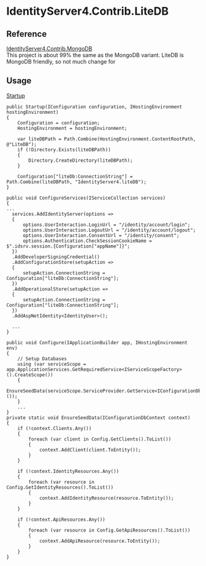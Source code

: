 <meta name='keywords' content='IdentityServer4, LiteDB'>

# IdentityServer4.Contrib.LiteDB
## Reference
[IdentityServer4.Contrib.MongoDB](https://github.com/diogodamiani/IdentityServer4.Contrib.MongoDB)  
This project is about 99% the same as the MongoDB variant.  LiteDB is MongoDB friendly, so not much change for

## Usage  
[Startup](src/PagesWebApp/Startup.cs)  

```
public Startup(IConfiguration configuration, IHostingEnvironment hostingEnvironment)
{
    Configuration = configuration;
    HostingEnvironment = hostingEnvironment;
   
    var liteDBPath = Path.Combine(HostingEnvironment.ContentRootPath, @"LiteDB");
    if (!Directory.Exists(liteDBPath))
    {
        Directory.CreateDirectory(liteDBPath);
    }

    Configuration["liteDb:ConnectionString"] = Path.Combine(liteDBPath, "IdentityServer4.liteDB");
}
```

```
public void ConfigureServices(IServiceCollection services)
{
...
  services.AddIdentityServer(options =>
  {
      options.UserInteraction.LoginUrl = "/identity/account/login";
      options.UserInteraction.LogoutUrl = "/identity/account/logout";
      options.UserInteraction.ConsentUrl = "/identity/consent";
      options.Authentication.CheckSessionCookieName = $".idsrv.session.{Configuration["appName"]}";
  })
  .AddDeveloperSigningCredential()
  .AddConfigurationStore(setupAction =>
  {
      setupAction.ConnectionString = Configuration["liteDb:ConnectionString"];
  })
  .AddOperationalStore(setupAction =>
  {
      setupAction.ConnectionString = Configuration["liteDb:ConnectionString"];
  })
  .AddAspNetIdentity<IdentityUser>();
  
  ...
}
```
```
public void Configure(IApplicationBuilder app, IHostingEnvironment env)
{
    // Setup Databases
    using (var serviceScope = app.ApplicationServices.GetRequiredService<IServiceScopeFactory>().CreateScope())
    {
        EnsureSeedData(serviceScope.ServiceProvider.GetService<IConfigurationDbContext>());
    }
    ...
}
private static void EnsureSeedData(IConfigurationDbContext context)
{
    if (!context.Clients.Any())
    {
        foreach (var client in Config.GetClients().ToList())
        {
            context.AddClient(client.ToEntity());
        }
    }

    if (!context.IdentityResources.Any())
    {
        foreach (var resource in Config.GetIdentityResources().ToList())
        {
            context.AddIdentityResource(resource.ToEntity());
        }
    }

    if (!context.ApiResources.Any())
    {
        foreach (var resource in Config.GetApiResources().ToList())
        {
            context.AddApiResource(resource.ToEntity());
        }
    }
}
```
